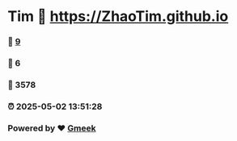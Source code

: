 # Tim :link: https://ZhaoTim.github.io 
### :page_facing_up: [9](https://ZhaoTim.github.io/tag.html) 
### :speech_balloon: 6 
### :hibiscus: 3578 
### :alarm_clock: 2025-05-02 13:51:28 
### Powered by :heart: [Gmeek](https://github.com/Meekdai/Gmeek)
